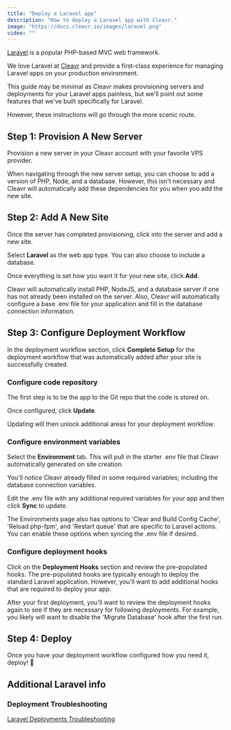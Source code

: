 ```yaml
---
title: "Deploy a Laravel app"
description: "How to deploy a Laravel app with Cleavr."
image: "https://docs.cleavr.io/images/laravel.png"
video: ""
---
```


<you-tube video="hZUbL3P-z40"></you-tube>

[Laravel](https://laravel.com/) is a popular PHP-based MVC web framework.

We love Laravel at [Cleavr](https://cleavr.io) and provide a first-class experience for managing Laravel apps on your
production environment.

This guide may be minimal as Cleavr makes provisioning servers and deployments for your Laravel apps painless, but we'll point
out some features that we've built specifically for Laravel.

However, these instructions will go through the more scenic route.

## Step 1: Provision A New Server

Provision a new server in your Cleavr account with your favorite VPS provider.

When navigating through the new server setup, you can choose to add a version of PHP, Node, and a database. However,
this isn't necessary and Cleavr will automatically add these dependencies for you when you add the new site.

## Step 2: Add A New Site

Once the server has completed provisioning, click into the server and add a new site.

Select **Laravel** as the web app type. You can also choose to include a database.

Once everything is set how you want it for your new site, click **Add**.

<base-point>
Cleavr will automatically install PHP, NodeJS, and a database server if one has not already been installed on the server. Also, 
Cleavr will automatically configure a base .env file for your application and fill in the database connection information. 
</base-point>

## Step 3: Configure Deployment Workflow

In the deployment workflow section, click **Complete Setup** for the deployment workflow that was automatically added after your site is successfully created.

### Configure code repository

The first step is to tie the app to the Git repo that the code is stored on.

Once configured, click **Update**.

Updating will then unlock additional areas for your deployment workflow.

### Configure environment variables

Select the **Environment** tab. This will pull in the starter .env file that Cleavr automatically generated on site creation.

You'll notice Cleavr already filled in some required variables; including the database connection variables.

Edit the .env file with any additional required variables for your app and then click **Sync** to update.

<base-info>
The Environments page also has options to 'Clear and Build Config Cache', 'Reload php-fpm', and 'Restart queue' that
are specific to Laravel actions. You can enable these options when syncing the .env file if desired.
</base-info>

### Configure deployment hooks

Click on the **Deployment Hooks** section and review the pre-populated hooks. The pre-populated hooks are typically enough
to deploy the standard Laravel application. However, you'll want to add additional hooks that are required to deploy your app.

After your first deployment, you'll want to review the deployment hooks again to see if they are necessary for following deployments. For example,
you likely will want to disable the 'Migrate Database' hook after the first run.

## Step 4: Deploy

Once you have your deployment workflow configured how you need it, deploy! 🚀

## Additional Laravel info

### Deployment Troubleshooting

[Laravel Deployments Troubleshooting](https://docs.cleavr.io/laravel-deployments)
